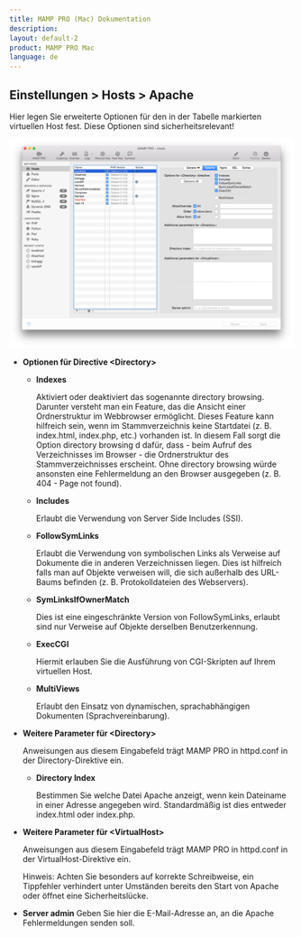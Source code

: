 ```yaml
---
title: MAMP PRO (Mac) Dokumentation
description: 
layout: default-2
product: MAMP PRO Mac
language: de
---
```


## Einstellungen > Hosts > Apache

Hier legen Sie erweiterte Optionen für den in der Tabelle markierten virtuellen Host fest. Diese Optionen sind sicherheitsrelevant!

![MAMP](Apache.png)

*  **Optionen für Directive &lt;Directory&gt;**

    *  **Indexes** 
    
         Aktiviert oder deaktiviert das sogenannte directory browsing. Darunter versteht man ein Feature, das die Ansicht             einer Ordnerstruktur im Webbrowser ermöglicht. Dieses Feature kann hilfreich sein, wenn im Stammverzeichnis keine            Startdatei (z. B. index.html, index.php, etc.) vorhanden ist. In diesem Fall sorgt die Option directory browsing d           dafür, dass - beim Aufruf des Verzeichnisses im Browser - die Ordnerstruktur des Stammverzeichnisses erscheint. Ohne          directory browsing würde ansonsten eine Fehlermeldung an den Browser ausgegeben (z. B. 404 - Page not found).

    *  **Includes** 
    
         Erlaubt die Verwendung von Server Side Includes (SSI).

    *  **FollowSymLinks** 
    
         Erlaubt die Verwendung von symbolischen Links als Verweise auf Dokumente die in anderen Verzeichnissen liegen. Dies          ist hilfreich falls man auf Objekte verweisen will, die sich außerhalb des URL-Baums befinden (z. B.                         Protokolldateien des Webservers).

    *  **SymLinksIfOwnerMatch** 
    
         Dies ist eine eingeschränkte Version von FollowSymLinks, erlaubt sind nur Verweise auf Objekte derselben                     Benutzerkennung.

    *  **ExecCGI**
    
         Hiermit erlauben Sie die Ausführung von CGI-Skripten auf Ihrem virtuellen Host.

    *  **MultiViews** 
    
         Erlaubt den Einsatz von dynamischen, sprachabhängigen Dokumenten (Sprachvereinbarung).

*  **Weitere Parameter für &lt;Directory&gt;**

     Anweisungen aus diesem Eingabefeld trägt MAMP PRO in httpd.conf in der Directory-Direktive ein.

     *  **Directory Index**

          Bestimmen Sie welche Datei Apache anzeigt, wenn kein Dateiname in einer Adresse angegeben wird. Standardmäßig ist            dies entweder index.html oder index.php.
     
*  **Weitere Parameter für &lt;VirtualHost&gt;**
     
     Anweisungen aus diesem Eingabefeld trägt MAMP PRO in httpd.conf in der VirtualHost-Direktive ein.

    <div class="alert" role="alert">
    Hinweis: Achten Sie besonders auf korrekte Schreibweise, ein Tippfehler verhindert unter Umständen bereits den Start von     Apache oder öffnet eine Sicherheitslücke.
    </div>
    

*  **Server admin**
     Geben Sie hier die E-Mail-Adresse an, an die Apache Fehlermeldungen senden soll.



